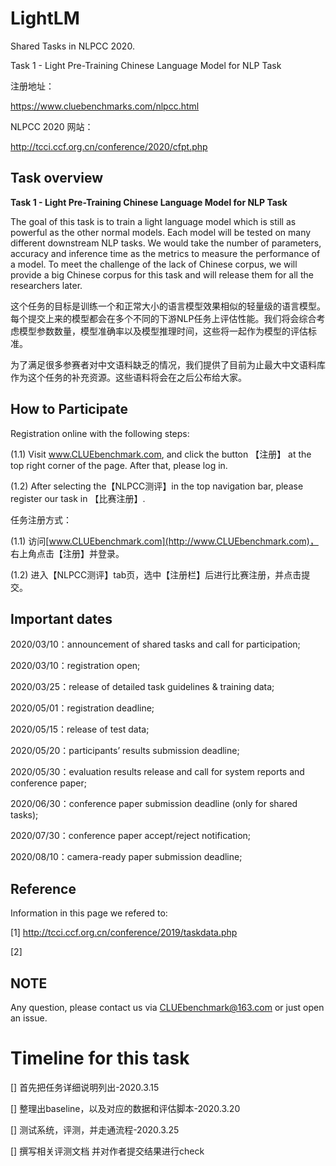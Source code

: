 # LightLM
Shared Tasks in NLPCC 2020. 

Task 1 - Light Pre-Training Chinese Language Model for NLP Task

注册地址：

https://www.cluebenchmarks.com/nlpcc.html

NLPCC 2020 网站：

http://tcci.ccf.org.cn/conference/2020/cfpt.php

## Task overview

**Task 1 - Light Pre-Training Chinese Language Model for NLP Task**

The goal of this task is to train a light language model which is still as powerful as the other normal models. Each model will be tested on many different downstream NLP tasks. We would take the number of parameters, accuracy and inference time as the metrics to measure the performance of a model. To meet the challenge of the lack of Chinese corpus, we will provide a big Chinese corpus for this task and will release them for all the researchers later.

这个任务的目标是训练一个和正常大小的语言模型效果相似的轻量级的语言模型。每个提交上来的模型都会在多个不同的下游NLP任务上评估性能。我们将会综合考虑模型参数数量，模型准确率以及模型推理时间，这些将一起作为模型的评估标准。

为了满足很多参赛者对中文语料缺乏的情况，我们提供了目前为止最大中文语料库作为这个任务的补充资源。这些语料将会在之后公布给大家。

## **How to Participate**

Registration online with the following steps:

(1.1) Visit www.CLUEbenchmark.com, and click the button 【注册】 at the top right corner of the page. After that, please log in. 

(1.2) After selecting the【NLPCC测评】in the top navigation bar, please register our task in 【比赛注册】.

任务注册方式：

(1.1)  访问[www.CLUEbenchmark.com](http://www.CLUEbenchmark.com)， 右上角点击【注册】并登录。

(1.2) 进入【NLPCC测评】tab页，选中【注册栏】后进行比赛注册，并点击提交。

##  **Important dates**

2020/03/10：announcement of shared tasks and call for participation;

2020/03/10：registration open;

2020/03/25：release of detailed task guidelines & training data;

2020/05/01：registration deadline;

2020/05/15：release of test data;

2020/05/20：participants’ results submission deadline;

2020/05/30：evaluation results release and call for system reports and conference paper;

2020/06/30：conference paper submission deadline (only for shared tasks);

2020/07/30：conference paper accept/reject notification;

2020/08/10：camera-ready paper submission deadline;

## Reference

Information in this page we refered to:

[1] http://tcci.ccf.org.cn/conference/2019/taskdata.php

[2] 

## NOTE

Any question, please contact us via CLUEbenchmark@163.com or just open an issue.



# Timeline for this task

[] 首先把任务详细说明列出-2020.3.15

[] 整理出baseline，以及对应的数据和评估脚本-2020.3.20

[] 测试系统，评测，并走通流程-2020.3.25

[] 撰写相关评测文档 并对作者提交结果进行check